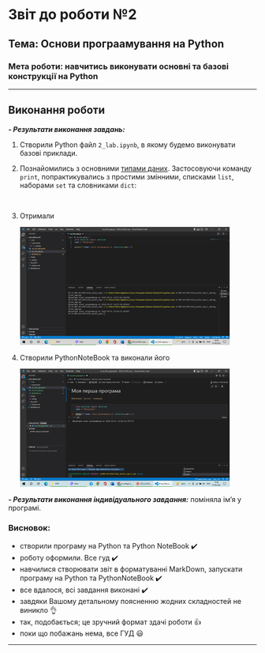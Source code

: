 # Звіт до роботи №2
## Тема: Основи програамування на Python
### Мета роботи: навчитись виконувати основні та базові конструкції на Python
---
## **Виконання роботи**

***- Результати виконання завдань:***


1. Створили Python файл `2_lab.ipynb`, в якому будемо виконувати базові приклади.
2. Познайомились з основними [типами даних](https://docs.python.org/3.10/library/stdtypes.html#numeric-types-int-float-complex). Застосовуючи команду `print`, попрактикувались з простими змінними, списками `list`, наборами `set` та словниками `dict`:
      
    ```python
        
    ```


3. Отримали

    ![alt text](https://github.com/KhrystynaKlym/2022_kn320_oop/raw/main/1_lab/screenshots/1_lab.jpg "Результат виконання першої програми")


4. Створили PythonNoteBook та виконали його

    ![alt text](https://github.com/KhrystynaKlym/2022_kn320_oop/raw/main/1_lab/screenshots/1_1_lab.jpg "Результат виконання програми в PythonNoteBook")




***- Результати виконання індивідуального завдання:***
    поміняла ім’я у програмі.

### Висновок: 

- створили програму на Python та Python NoteBook :heavy_check_mark:
- роботу оформили. Все гуд :heavy_check_mark:
- навчилися створювати звіт в форматуванні MarkDown, запускати програму на Python та PythonNoteBook :heavy_check_mark:
- все вдалося, всі завдання виконані :heavy_check_mark:
- завдяки Вашому детальному поясненню жодних складностей не виникло :ok_hand:
- так, подобається; це зручний формат здачі роботи :thumbsup:
- поки що побажань нема, все ГУД :smiley:
---


